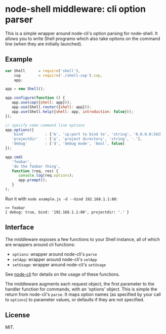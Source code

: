 node-shell middleware: cli option parser
================================

This is a simple wrapper around node-cli's option parsing for node-shell.  It
allows you to write Shell programs which also take options on the command line
(when they are initially launched).

Example
-------

```javascript
var Shell      = require('shell'),
    cop        = require('./shell-cop').cop,
    app;

app = new Shell();

app.configure(function () {
   app.use(cop({shell: app}));
   app.use(Shell.router({shell: app}));
   app.use(Shell.help({shell: app, introduction: false}));
});

// specify some command line options
app.options({
   'bind'         : ['b', 'ip:port to bind to', 'string', '0.0.0.0:3425'],
   'projectdir'   : ['p', 'project directory', 'string', '.'],
   'debug'        : ['d', 'debug mode', 'bool', false]
});

app.cmd(
   'foobar',
   'do the foobar thing',
   function (req, res) {
      console.log(req.options);
      app.prompt();
   }
);
```

Run it with `node example.js -d --bind 192.168.1.1:80`:

```
>> foobar
{ debug: true, bind: '192.168.1.1:80', projectdir: '.' }
```


Interface
---------

The middleware exposes a few functions to your Shell instance, all of which
are wrappers around cli functions:

   - `options`: wrapper around node-cli's `parse`
   - `setApp`: wrapper around node-cli's `setApp`
   - `setUsage`: wrapper around node-cli's `setUsage`

See [node-cli](https://github.com/chriso/cli) for details on the usage of
these functions.

The middleware augments each request object, the first parameter to the handler
function for commands, with an 'options' object.  This is simple the return
from node-cli's `parse`.  It maps option names (as specified by your call to
`options`) to parameter values, or defaults if they are not specified.

License
-------

MIT.

